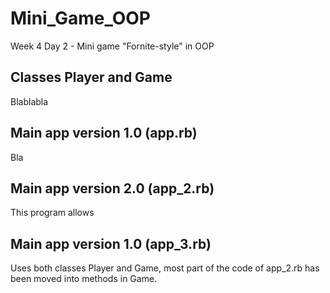 # Mini_Game_OOP
Week 4 Day 2 - Mini game "Fornite-style" in OOP

## Classes Player and Game
Blablabla

## Main app version 1.0 (app.rb)
Bla

## Main app version 2.0 (app_2.rb)
This program allows 

## Main app version 1.0 (app_3.rb)
Uses both classes Player and Game, most part of the code of app_2.rb has been moved into methods in Game.


